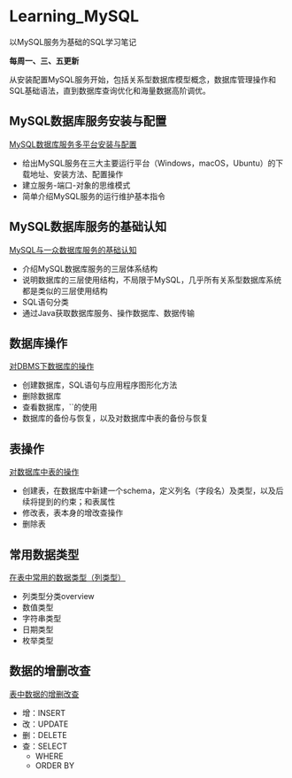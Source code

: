 # Learning_MySQL

以MySQL服务为基础的SQL学习笔记

**每周一、三、五更新**

从安装配置MySQL服务开始，包括关系型数据库模型概念，数据库管理操作和SQL基础语法，直到数据库查询优化和海量数据高阶调优。

## MySQL数据库服务安装与配置

[MySQL数据库服务多平台安装与配置](https://github.com/DanferWang/Learning_MySQL/tree/master/1.%20MySQL%E5%A4%9A%E5%B9%B3%E5%8F%B0%E5%AE%89%E8%A3%85%E4%B8%8E%E9%85%8D%E7%BD%AE)

- 给出MySQL服务在三大主要运行平台（Windows，macOS，Ubuntu）的下载地址、安装方法、配置操作
- 建立服务-端口-对象的思维模式
- 简单介绍MySQL服务的运行维护基本指令

## MySQL数据库服务的基础认知

[MySQL与一众数据库服务的基础认知](https://github.com/DanferWang/Learning_MySQL/tree/master/2.%20MySQL%E5%9F%BA%E7%A1%80%E8%AE%A4%E7%9F%A5)

- 介绍MySQL数据库服务的三层体系结构
- 说明数据库的三层使用结构，不局限于MySQL，几乎所有关系型数据库系统都是类似的三层使用结构
- SQL语句分类
- 通过Java获取数据库服务、操作数据库、数据传输

## 数据库操作

[对DBMS下数据库的操作](https://github.com/DanferWang/Learning_MySQL/tree/master/3.%20%E6%95%B0%E6%8D%AE%E5%BA%93%E6%93%8D%E4%BD%9C)

- 创建数据库，SQL语句与应用程序图形化方法
- 删除数据库
- 查看数据库，``的使用
- 数据库的备份与恢复，以及对数据库中表的备份与恢复

## 表操作
[对数据库中表的操作](https://github.com/DanferWang/Learning_MySQL/tree/master/4.%20%E8%A1%A8%E6%93%8D%E4%BD%9C)

- 创建表，在数据库中新建一个schema，定义列名（字段名）及类型，以及后续将提到的约束；和表属性
- 修改表，表本身的增改查操作
- 删除表

## 常用数据类型

[在表中常用的数据类型（列类型）](https://github.com/DanferWang/Learning_MySQL/tree/master/5.%20%E5%B8%B8%E7%94%A8%E6%95%B0%E6%8D%AE%E7%B1%BB%E5%9E%8B)

- 列类型分类overview
- 数值类型
- 字符串类型
- 日期类型
- 枚举类型

## 数据的增删改查

[表中数据的增删改查](https://github.com/DanferWang/Learning_MySQL/tree/master/6.%20%E8%A1%A8%E4%B8%AD%E6%95%B0%E6%8D%AE%E5%A2%9E%E5%88%A0%E6%94%B9%E6%9F%A5)

- 增：INSERT
- 改：UPDATE
- 删：DELETE
- 查：SELECT
  - WHERE
  - ORDER BY
